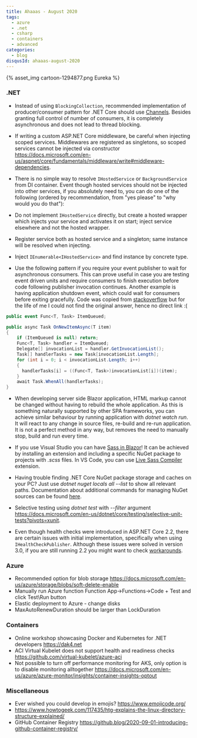 ```yaml
---
title: Ahaaas - August 2020
tags:
  - azure
  - .net
  - csharp
  - containers
  - advanced
categories:
  - blog
disqusId: ahaaas-august-2020
---
```


{% asset_img cartoon-1294877.png Eureka %}

<!-- more -->

### .NET

* Instead of using `BlockingCollection`, recommended implementation of producer/consumer pattern for .NET Core should use [Channels](https://devblogs.microsoft.com/dotnet/an-introduction-to-system-threading-channels/). Besides granting full control of number of consumers, it is completely asynchronous and does not lead to thread blocking.

* If writing a custom ASP.NET Core middleware, be careful when injecting scoped services. Middlewares are registered as singletons, so scoped services cannot be injected via constructor <https://docs.microsoft.com/en-us/aspnet/core/fundamentals/middleware/write#middleware-dependencies>.

* There is no simple way to resolve `IHostedService` or `BackgroundService` from DI container. Event though hosted services should not be injected into other services, if you absolutely need to, you can do one of the following (ordered by recommendation, from "yes please" to "why would you do that"):
 * Do not implement `IHostedService` directly, but create a hosted wrapper which injects your service and activates it on start; inject service elsewhere and not the hosted wrapper.
 * Register service both as hosted service and a singleton; same instance will be resolved when injecting.
 * Inject `IEnumerable<IHostedService>` and find instance by concrete type.


* Use the following pattern if you require your event publisher to wait for asynchronous consumers. This can prove useful in case you are testing event driven units and require consumers to finish execution before code following publisher invocation continues. Another example is having application shutdown event, which could wait for consumers before exiting gracefully. Code was copied from [stackoverflow](https://stackoverflow.com/) but for the life of me I could not find the original answer, hence no direct link :(

```cs
public event Func<T, Task> ItemQueued;

public async Task OnNewItemAsync(T item)
{    
    if (ItemQueued is null) return;
    Func<T, Task> handler = ItemQueued;
    Delegate[] invocationList = handler.GetInvocationList();
    Task[] handlerTasks = new Task[invocationList.Length];
    for (int i = 0; i < invocationList.Length; i++)
    {
      handlerTasks[i] = ((Func<T, Task>)invocationList[i])(item);
    }
    await Task.WhenAll(handlerTasks);
}
```

* When developing server side Blazor application, HTML markup cannot be changed without having to rebuild the whole application. As this is something naturally supported by other SPA frameworks, you can achieve similar behaviour by running application with _dotnet watch run_. It will react to any change in source files, re-build and re-run application. It is not a perfect method in any way, but removes the need to manually stop, build and run every time.

* If you use Visual Studio you can have [Sass in Blazor](https://chrissainty.com/get-some-sass-into-your-blazor-app/)! It can be achieved by installing an extension and including a specific NuGet package to projects with _.scss_ files. In VS Code, you can use [Live Sass Compiler](https://github.com/ritwickdey/vscode-live-sass-compiler) extension.

* Having trouble finding .NET Core NuGet package storage and caches on your PC? Just use _dotnet nuget locals all --list_ to show all relevant paths. Documentation about additional commands for managing NuGet sources can be found [here](https://docs.microsoft.com/en-us/nuget/consume-packages/managing-the-global-packages-and-cache-folders).

* Selective testing using _dotnet test_ with _\-\-filter_ argument <https://docs.microsoft.com/en-us/dotnet/core/testing/selective-unit-tests?pivots=xunit>.

* Even though health checks were introduced in ASP.NET Core 2.2, there are certain issues with initial implementation, specifically when using `IHealthCheckPublisher`. Although these issues were solved in version 3.0, if you are still running 2.2 you might want to check [workarounds](https://docs.microsoft.com/en-us/aspnet/core/host-and-deploy/health-checks?view=aspnetcore-2.2#health-check-publisher-1).

### Azure

* Recommended option for blob storage https://docs.microsoft.com/en-us/azure/storage/blobs/soft-delete-enable
* Manually run Azure function Function App->Functions->Code + Test and click Test\Run button
* Elastic deployment to Azure - change disks
* MaxAutoRenewDuration should be larger than LockDuration

### Containers

* Online workshop showcasing Docker and Kubernetes for .NET developers https://dak4.net
* ACI Virtual Kubelet does not support health and readiness checks https://github.com/virtual-kubelet/azure-aci
* Not possible to turn off performance monitoring for AKS, only option is to disable monitoring alltogether https://docs.microsoft.com/en-us/azure/azure-monitor/insights/container-insights-optout

### Miscellaneous

* Ever wished you could develop in emojis? https://www.emojicode.org/
* https://www.howtogeek.com/117435/htg-explains-the-linux-directory-structure-explained/
* GitHub Container Registry https://github.blog/2020-09-01-introducing-github-container-registry/
